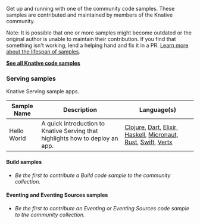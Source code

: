 Get up and running with one of the community code samples. 
These samples are contributed and maintained by members of the Knative community. 

Note: It is possible that one or more samples might become outdated or the original author is unable to maintain their
contribution. If you find that something isn't working, lend a helping hand and fix it in a PR.
[Learn more about the lifespan of samples](../../contributing/DOCS-CONTRIBUTING.md).  

[**See all Knative code samples**](../../docs/samples/)

### Serving samples

Knative Serving sample apps.

| Sample Name  | Description                                                | Language(s)                                                                                                                                                                                                                                                                                                                                                                                  |
| ----------- | ---------------------------------------------------------- | -------------------------------------------------------------------------------------------------------------------------------------------------------------------------------------------------------------------------------------------------------------------------------------------------------------------------------------------------------------------------------------------- |
| Hello World | A quick introduction to Knative Serving that highlights how to deploy an app. | [Clojure](./serving/helloworld-clojure/README.md), [Dart](./serving/helloworld-dart/README.md), [Elixir](./serving/helloworld-elixir/README.md), [Haskell](./serving/helloworld-haskell/README.md), [Micronaut](./serving/helloworld-java-micronaut/README.md), [Rust](./serving/helloworld-rust/README.md), [Swift](./serving/helloworld-swift/README.md), [Vertx](./serving/helloworld-vertx/README.md) |

#### Build samples

* *Be the first to contribute a Build code sample to the community collection.*

#### Eventing and Eventing Sources samples

* *Be the first to contribute an Eventing or Eventing Sources code sample to the community collection.*

